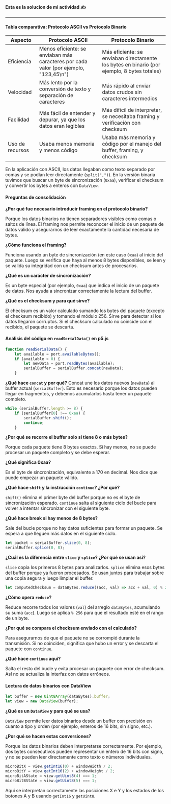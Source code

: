 #### Esta es la solucion de mi actividad ✍️
---

#### **Tabla comparativa: Protocolo ASCII vs Protocolo Binario**

|Aspecto	|Protocolo ASCII	|Protocolo Binario|
|--------|-----------------|-----------------|
|Eficiencia	|Menos eficiente: se enviaban más caracteres por cada valor (por ejemplo, "123,45\n")	|Más eficiente: se enviaban directamente los bytes en binario (por ejemplo, 8 bytes totales)|
|Velocidad	|Más lento por la conversión de texto y separación de caracteres	|Más rápido al enviar datos crudos sin caracteres intermedios|
|Facilidad	|Más fácil de entender y depurar, ya que los datos eran legibles	|Más difícil de interpretar, se necesitaba framing y verificación con checksum|
|Uso de recursos	|Usaba menos memoria y menos código |Usaba más memoria y código por el manejo del buffer, framing, y checksum|

En la aplicación con ASCII, los datos llegaban como texto separado por comas y se podían leer directamente (`split(",")`). En la versión binaria tuvimos que buscar un byte de sincronización (`0xaa`), verificar el checksum y convertir los bytes a enteros con `DataView`.

#### **Preguntas de consolidación**
**¿Por qué fue necesario introducir framing en el protocolo binario?**

Porque los datos binarios no tienen separadores visibles como comas o saltos de línea. El framing nos permite reconocer el inicio de un paquete de datos válido y asegurarnos de leer exactamente la cantidad necesaria de bytes.

**¿Cómo funciona el framing?**

Funciona usando un byte de sincronización (en este caso `0xaa`) al inicio del paquete. Luego se verifica que haya al menos 8 bytes disponibles, se leen y se valida su integridad con un checksum antes de procesarlos.

**¿Qué es un carácter de sincronización?**

Es un byte especial (por ejemplo, `0xaa`) que indica el inicio de un paquete de datos. Nos ayuda a sincronizar correctamente la lectura del buffer.

**¿Qué es el checksum y para qué sirve?**

El checksum es un valor calculado sumando los bytes del paquete (excepto el checksum recibido) y tomando el módulo 256. Sirve para detectar si los datos llegaron corruptos. Si el checksum calculado no coincide con el recibido, el paquete se descarta.

#### **Análisis del código en `readSerialData()` en p5.js**
``` js
function readSerialData() {
    let available = port.availableBytes();
    if (available > 0) {
        let newData = port.readBytes(available);
        serialBuffer = serialBuffer.concat(newData);
    }
```
**¿Qué hace `concat` y por qué?**
Concat une los datos nuevos (`newData`) al buffer actual (`serialBuffer`). Esto es necesario porque los datos pueden llegar en fragmentos, y debemos acumularlos hasta tener un paquete completo.

```js
while (serialBuffer.length >= 8) {
    if (serialBuffer[0] !== 0xaa) {
        serialBuffer.shift();
        continue;
    }
```

**¿Por qué se recorre el buffer solo si tiene 8 o más bytes?**

Porque cada paquete tiene 8 bytes exactos. Si hay menos, no se puede procesar un paquete completo y se debe esperar.

**¿Qué significa 0xaa?**

Es el byte de sincronización, equivalente a 170 en decimal. Nos dice que puede empezar un paquete válido.

**¿Qué hace `shift` y la instrucción `continue`? ¿Por qué?**

`shift()` elimina el primer byte del buffer porque no es el byte de sincronización esperado. `continue` salta al siguiente ciclo del bucle para volver a intentar sincronizar con el siguiente byte.

**¿Qué hace break si hay menos de 8 bytes?**

Sale del bucle porque no hay datos suficientes para formar un paquete. Se espera a que lleguen más datos en el siguiente ciclo.

```js
let packet = serialBuffer.slice(0, 8);
serialBuffer.splice(0, 8);
```

**¿Cuál es la diferencia entre `slice` y `splice`? ¿Por qué se usan así?**

`slice` copia los primeros 8 bytes para analizarlos. `splice` elimina esos bytes del buffer porque ya fueron procesados. Se usan juntos para trabajar sobre una copia segura y luego limpiar el buffer.

```js
let computedChecksum = dataBytes.reduce((acc, val) => acc + val, 0) % 256;
```

**¿Cómo opera `reduce`?**

Reduce recorre todos los valores (`val`) del arreglo `dataBytes`, acumulando su suma (`acc`). Luego se aplica `% 256` para que el resultado esté en el rango de un byte.

**¿Por qué se compara el checksum enviado con el calculado?**

Para asegurarnos de que el paquete no se corrompió durante la transmisión. Si no coinciden, significa que hubo un error y se descarta el paquete con `continue`.

**¿Qué hace `continue` aquí?**

Salta el resto del bucle y evita procesar un paquete con error de checksum. Así no se actualiza la interfaz con datos erróneos.

#### **Lectura de datos binarios con DataView**
```js
let buffer = new Uint8Array(dataBytes).buffer;
let view = new DataView(buffer);
```

**¿Qué es un `DataView` y para qué se usa?**

`DataView` permite leer datos binarios desde un buffer con precisión en cuanto a tipo y orden (por ejemplo, enteros de 16 bits, sin signo, etc.).

**¿Por qué se hacen estas conversiones?**

Porque los datos binarios deben interpretarse correctamente. Por ejemplo, dos bytes consecutivos pueden representar un entero de 16 bits con signo, y no se pueden leer directamente como texto o números individuales.

```js
microBitX = view.getInt16(0) + windowWidth / 2;
microBitY = view.getInt16(2) + windowHeight / 2;
microBitAState = view.getUint8(4) === 1;
microBitBState = view.getUint8(5) === 1;
```

Aquí se interpretan correctamente las posiciones X e Y y los estados de los botones A y B usando `getInt16` y `getUint8`.